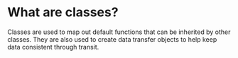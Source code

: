# What are classes?
Classes are used to map out default functions that can be inherited by other classes. They are also used to create data transfer objects to help keep data consistent through transit. 